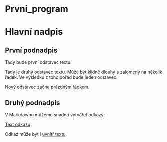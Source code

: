 # Prvni_program
# Hlavní nadpis

## První podnadpis

Tady bude první odstavec textu.

Tady je druhý odstavec textu. Může být klidně dlouhý
a zalomený na několik řádek. Ve výsledku z toho pořád
bude jeden odstavec.

Nový odstavec začne prázdným řádkem.

## Druhý podnadpis

V Markdownu můžeme snadno vytvářet odkazy:

[Text odkazu](https://www.czechitas.cz)

Odkaz může být i [uvnitř textu](https://www.czechitas.cz).
